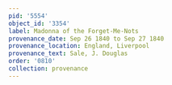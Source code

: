 ```yaml
---
pid: '5554'
object_id: '3354'
label: Madonna of the Forget-Me-Nots
provenance_date: Sep 26 1840 to Sep 27 1840
provenance_location: England, Liverpool
provenance_text: Sale, J. Douglas
order: '0810'
collection: provenance
---
```

